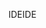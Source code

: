 <span data-ttu-id="7fd56-101">IDE</span><span class="sxs-lookup"><span data-stu-id="7fd56-101">IDE</span></span>